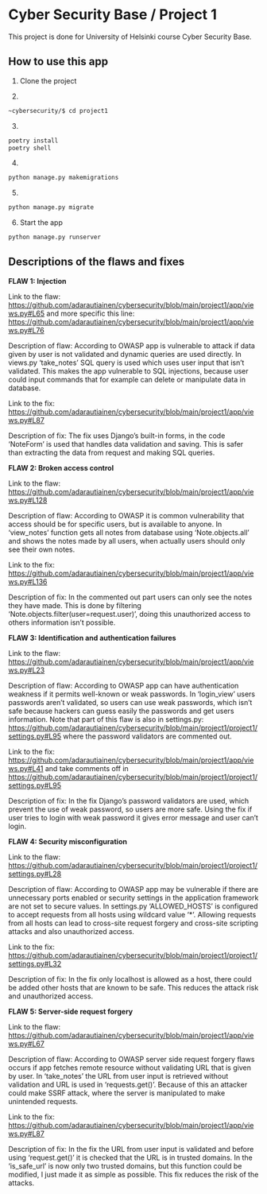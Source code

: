 # Cyber Security Base / Project 1

This project is done for University of Helsinki course Cyber Security Base.

## How to use this app

1. Clone the project

2.
```bash
~cybersecurity/$ cd project1
```
3.
```bash
poetry install
poetry shell
```
4.
```bash
python manage.py makemigrations
```
5.
```bash
python manage.py migrate
```
6. Start the app
```bash
python manage.py runserver
```

## Descriptions of the flaws and fixes

**FLAW 1: Injection**

Link to the flaw: https://github.com/adarautiainen/cybersecurity/blob/main/project1/app/views.py#L65 and more specific this line: https://github.com/adarautiainen/cybersecurity/blob/main/project1/app/views.py#L76

Description of flaw: According to OWASP app is vulnerable to attack if data given by user is not validated and dynamic queries are used directly. In views.py ‘take_notes’ SQL query is used which uses user input that isn’t validated. This makes the app vulnerable to SQL injections, because user could input commands that for example can delete or manipulate data in database. 

Link to the fix: https://github.com/adarautiainen/cybersecurity/blob/main/project1/app/views.py#L87

Description of fix: The fix uses Django’s built-in forms, in the code ‘NoteForm’ is used that handles data validation and saving. This is safer than extracting the data from request and making SQL queries. 

**FLAW 2: Broken access control**

Link to the flaw: https://github.com/adarautiainen/cybersecurity/blob/main/project1/app/views.py#L128

Description of flaw: According to OWASP it is common vulnerability that access should be for specific users, but is available to anyone. In ‘view_notes’ function gets all notes from database using ‘Note.objects.all’ and shows the notes made by all users, when actually users should only see their own notes. 

Link to the fix: https://github.com/adarautiainen/cybersecurity/blob/main/project1/app/views.py#L136

Description of fix: In the commented out part users can only see the notes they have made. This is done by filtering ‘Note.objects.filter(user=request.user)’, doing this unauthorized access to others information isn’t possible.

**FLAW 3: Identification and authentication failures**

Link to the flaw: https://github.com/adarautiainen/cybersecurity/blob/main/project1/app/views.py#L23

Description of flaw: According to OWASP app can have authentication weakness if it permits well-known or weak passwords. In ‘login_view’ users passwords aren’t validated, so users can use weak passwords, which isn’t safe because hackers can guess easily the passwords and get users information. Note that part of this flaw is also in settings.py: https://github.com/adarautiainen/cybersecurity/blob/main/project1/project1/settings.py#L95 where the password validators are commented out.

Link to the fix: https://github.com/adarautiainen/cybersecurity/blob/main/project1/app/views.py#L41 and take comments off in https://github.com/adarautiainen/cybersecurity/blob/main/project1/project1/settings.py#L95

Description of fix: In the fix Django’s password validators are used, which prevent the use of weak password, so users are more safe. Using the fix if user tries to login with weak password it gives error message and user can’t login.

**FLAW 4: Security misconfiguration**

Link to the flaw: https://github.com/adarautiainen/cybersecurity/blob/main/project1/project1/settings.py#L28

Description of flaw: According to OWASP app may be vulnerable if there are unnecessary ports enabled or security settings in the application framework are not set to secure values. In settings.py ‘ALLOWED_HOSTS’ is configured to accept requests from all hosts using wildcard value ‘*’. Allowing requests from all hosts can lead to cross-site request forgery and cross-site scripting attacks and also unauthorized access.

Link to the fix: https://github.com/adarautiainen/cybersecurity/blob/main/project1/project1/settings.py#L32

Description of fix: In the fix only localhost is allowed as a host, there could be added other hosts that are known to be safe. This reduces the attack risk and unauthorized access.

**FLAW 5: Server-side request forgery**

Link to the flaw: https://github.com/adarautiainen/cybersecurity/blob/main/project1/app/views.py#L67

Description of flaw: According to OWASP server side request forgery flaws occurs if app fetches remote resource without validating URL that is given by user. In ‘take_notes’ the URL from user input is retrieved without validation and URL is used in ‘requests.get()’. Because of this an attacker could make SSRF attack, where the server is manipulated to make unintended requests. 

Link to the fix: https://github.com/adarautiainen/cybersecurity/blob/main/project1/app/views.py#L87

Description of fix: In the fix the URL from user input is validated and before using ‘request.get()’ it is checked that the URL is in trusted domains. In the ‘is_safe_url’ is now only two trusted domains, but this function could be modified, I just made it as simple as possible. This fix reduces the risk of the attacks. 
